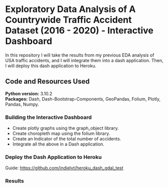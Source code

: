 # Exploratory Data Analysis of A Countrywide Traffic Accident Dataset (2016 - 2020) - Interactive Dashboard
In this repository I will take the results from my previous EDA analysis of USA traffic accidents, and I will integrate them into a dash application. Then, I will deploy this dash application to Heroku.

## Code and Resources Used
**Python version:** 3.10.2<br/>
**Packages:** Dash, Dash-Bootstrap-Components, GeoPandas, Folium, Plotly, Pandas, Numpy.<br/>

### Building the Interactive Dashboard
* Create plotly graphs using the graph_object library.
* Create choropleth map using the folium library.
* Create an Indicator of the total number of accidents.
* Integrate all the above in a Dash application. 

### Deploy the Dash Application to Heroku
Guide: https://github.com/indielyt/heroku_dash_gdal_test

### Results

